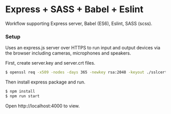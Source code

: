 # Express + SASS + Babel + Eslint

Workflow supporting Express server, Babel (ES6), Eslint, SASS (scss).

### Setup

Uses an express.js server over HTTPS to run input and output devices via the browser including cameras, microphones and speakers.

First, create server.key and server.crt files.

```bash
$ openssl req -x509 -nodes -days 365 -newkey rsa:2048 -keyout ./sslcert/server.key -out ./sslcert/server.crt
```

Then install express package and run.

```bash
$ npm install
$ npm run start
```

Open http://localhost:4000 to view.
